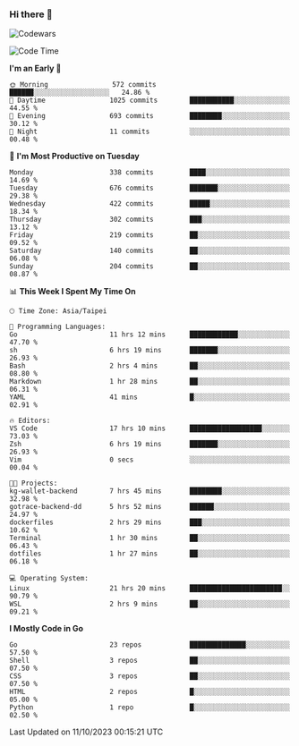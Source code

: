 ### Hi there 👋

![Codewars](https://www.codewars.com/users/omegaatt36/badges/small)

<!--START_SECTION:waka-->
![Code Time](http://img.shields.io/badge/Code%20Time-1%2C798%20hrs%2016%20mins-blue)

**I'm an Early 🐤** 

```text
🌞 Morning                572 commits         ██████░░░░░░░░░░░░░░░░░░░   24.86 % 
🌆 Daytime                1025 commits        ███████████░░░░░░░░░░░░░░   44.55 % 
🌃 Evening                693 commits         ████████░░░░░░░░░░░░░░░░░   30.12 % 
🌙 Night                  11 commits          ░░░░░░░░░░░░░░░░░░░░░░░░░   00.48 % 
```
📅 **I'm Most Productive on Tuesday** 

```text
Monday                   338 commits         ████░░░░░░░░░░░░░░░░░░░░░   14.69 % 
Tuesday                  676 commits         ███████░░░░░░░░░░░░░░░░░░   29.38 % 
Wednesday                422 commits         █████░░░░░░░░░░░░░░░░░░░░   18.34 % 
Thursday                 302 commits         ███░░░░░░░░░░░░░░░░░░░░░░   13.12 % 
Friday                   219 commits         ██░░░░░░░░░░░░░░░░░░░░░░░   09.52 % 
Saturday                 140 commits         ██░░░░░░░░░░░░░░░░░░░░░░░   06.08 % 
Sunday                   204 commits         ██░░░░░░░░░░░░░░░░░░░░░░░   08.87 % 
```


📊 **This Week I Spent My Time On** 

```text
🕑︎ Time Zone: Asia/Taipei

💬 Programming Languages: 
Go                       11 hrs 12 mins      ████████████░░░░░░░░░░░░░   47.70 % 
sh                       6 hrs 19 mins       ███████░░░░░░░░░░░░░░░░░░   26.93 % 
Bash                     2 hrs 4 mins        ██░░░░░░░░░░░░░░░░░░░░░░░   08.80 % 
Markdown                 1 hr 28 mins        ██░░░░░░░░░░░░░░░░░░░░░░░   06.31 % 
YAML                     41 mins             █░░░░░░░░░░░░░░░░░░░░░░░░   02.91 % 

🔥 Editors: 
VS Code                  17 hrs 10 mins      ██████████████████░░░░░░░   73.03 % 
Zsh                      6 hrs 19 mins       ███████░░░░░░░░░░░░░░░░░░   26.93 % 
Vim                      0 secs              ░░░░░░░░░░░░░░░░░░░░░░░░░   00.04 % 

🐱‍💻 Projects: 
kg-wallet-backend        7 hrs 45 mins       ████████░░░░░░░░░░░░░░░░░   32.98 % 
gotrace-backend-dd       5 hrs 52 mins       ██████░░░░░░░░░░░░░░░░░░░   24.97 % 
dockerfiles              2 hrs 29 mins       ███░░░░░░░░░░░░░░░░░░░░░░   10.62 % 
Terminal                 1 hr 30 mins        ██░░░░░░░░░░░░░░░░░░░░░░░   06.43 % 
dotfiles                 1 hr 27 mins        ██░░░░░░░░░░░░░░░░░░░░░░░   06.18 % 

💻 Operating System: 
Linux                    21 hrs 20 mins      ███████████████████████░░   90.79 % 
WSL                      2 hrs 9 mins        ██░░░░░░░░░░░░░░░░░░░░░░░   09.21 % 
```

**I Mostly Code in Go** 

```text
Go                       23 repos            ██████████████░░░░░░░░░░░   57.50 % 
Shell                    3 repos             ██░░░░░░░░░░░░░░░░░░░░░░░   07.50 % 
CSS                      3 repos             ██░░░░░░░░░░░░░░░░░░░░░░░   07.50 % 
HTML                     2 repos             █░░░░░░░░░░░░░░░░░░░░░░░░   05.00 % 
Python                   1 repo              █░░░░░░░░░░░░░░░░░░░░░░░░   02.50 % 
```




 Last Updated on 11/10/2023 00:15:21 UTC
<!--END_SECTION:waka-->

<!--
**omegaatt36/omegaatt36** is a ✨ _special_ ✨ repository because its `README.md` (this file) appears on your GitHub profile.

Here are some ideas to get you started:

- 🔭 I’m currently working on ...
- 🌱 I’m currently learning ...
- 👯 I’m looking to collaborate on ...
- 🤔 I’m looking for help with ...
- 💬 Ask me about ...
- 📫 How to reach me: ...
- 😄 Pronouns: ...
- ⚡ Fun fact: ...
-->

